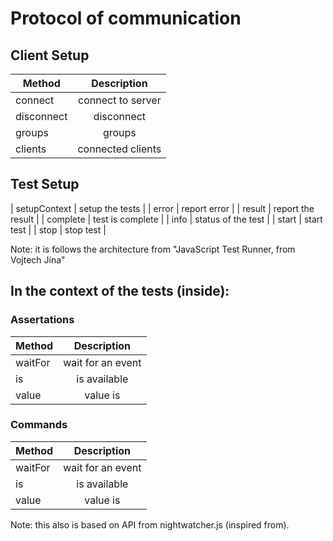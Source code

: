 # Protocol of communication


## Client Setup


| Method                     | Description           |
| -------------------------- |:---------------------:|
| connect                    | connect to server     |
| disconnect                 | disconnect            |
| groups                     | groups                |
| clients                    | connected clients     |


## Test Setup

| setupContext               | setup the tests       |
| error                      | report error          |
| result                     | report the result     |
| complete                   | test is complete      |
| info                       | status of the test    |
| start                      | start test            |
| stop                       | stop test             |


Note: it is follows the architecture from "JavaScript Test Runner, from Vojtech Jína"


## In the context of the tests (inside):

### Assertations 

| Method            | Description           |
| ----------------- |:---------------------:|
| waitFor           | wait for an event     |
| is                | is available          |
| value             | value is              |

### Commands

| Method            | Description           |
| ----------------- |:---------------------:|
| waitFor           | wait for an event     |
| is                | is available          |
| value             | value is              |



Note: this also is based on API from nightwatcher.js (inspired from).